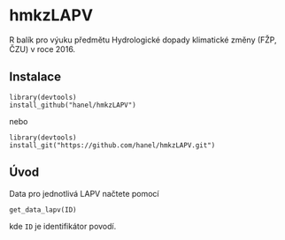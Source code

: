
# hmkzLAPV 

R balík pro výuku předmětu Hydrologické dopady klimatické změny (FŽP, ČZU) v roce 2016.

## Instalace

```
library(devtools)
install_github("hanel/hmkzLAPV")
```

nebo

```
library(devtools)
install_git("https://github.com/hanel/hmkzLAPV.git")
```

## Úvod

Data pro jednotlivá LAPV načtete pomocí

```
get_data_lapv(ID)
```

kde `ID` je identifikátor povodí.
